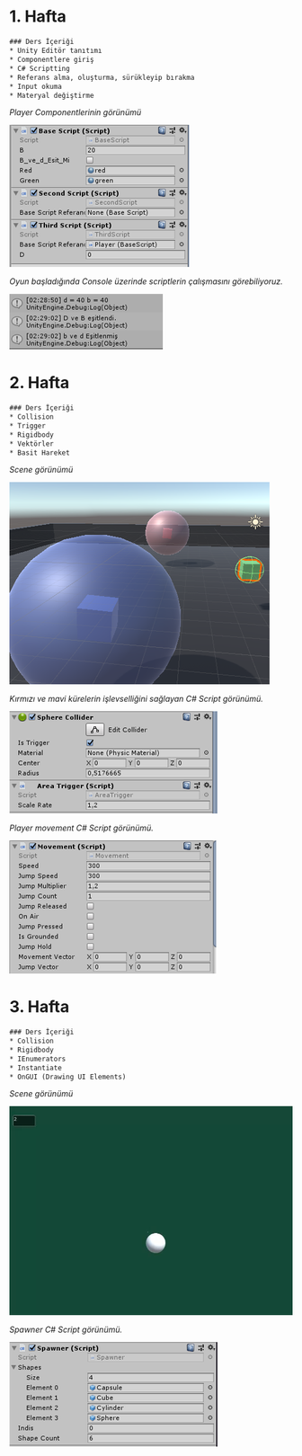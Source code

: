 # 1. Hafta

    ### Ders İçeriği
    * Unity Editör tanıtımı
    * Componentlere giriş
    * C# Scriptting
    * Referans alma, oluşturma, sürükleyip bırakma
    * Input okuma
    * Materyal değiştirme
    
*Player Componentlerinin görünümü*

![Player objesi](images/1.hafta_0.PNG?raw=true "Player")

*Oyun başladığında Console üzerinde scriptlerin çalışmasını görebiliyoruz.*

![Console](images/1.hafta_1.PNG?raw=true "Console")



# 2. Hafta

    ### Ders İçeriği
    * Collision
    * Trigger
    * Rigidbody
    * Vektörler
    * Basit Hareket 

*Scene görünümü*

![Scene](images/2.hafta_0.PNG?raw=true "Scene_2")

*Kırmızı ve mavi kürelerin işlevselliğini sağlayan C# Script görünümü.*

![AreaTrigger](images/2.hafta_1.PNG?raw=true "AreaTrigger")

*Player movement  C# Script görünümü.*

![Player](images/2.hafta_2.PNG?raw=true "Player")

# 3. Hafta

    ### Ders İçeriği
    * Collision
    * Rigidbody
    * IEnumerators 
    * Instantiate
    * OnGUI (Drawing UI Elements)
    
*Scene görünümü*

![Scene](images/3.hafta_0.gif?raw=true "Scene_3")

*Spawner C# Script görünümü.*

![Spawner](images/3.hafta_1.png?raw=true "Spawner")

